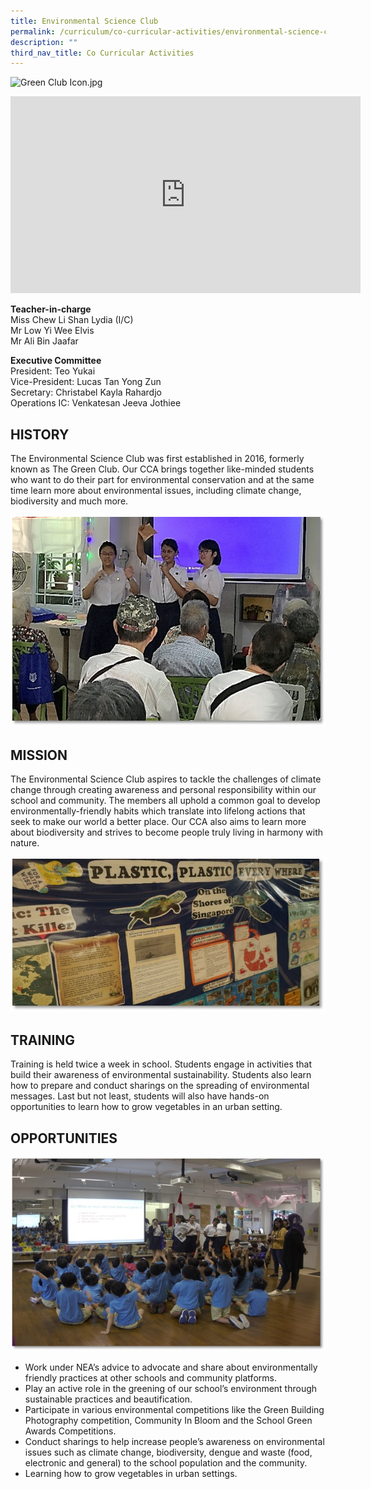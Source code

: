 ```yaml
---
title: Environmental Science Club
permalink: /curriculum/co-curricular-activities/environmental-science-club/
description: ""
third_nav_title: Co Curricular Activities
---
```


![Green Club Icon.jpg](https://temaseksec.moe.edu.sg/qql/slot/u187/CCA/Green%20Club%20Icon.jpg)

<iframe width="560" height="315" src="https://www.youtube.com/embed/5DBVqQ7HTwM" title="YouTube video player" frameborder="0" allow="accelerometer; autoplay; clipboard-write; encrypted-media; gyroscope; picture-in-picture" allowfullscreen></iframe>

**Teacher-in-charge**  
Miss Chew Li Shan Lydia (I/C)  
Mr Low Yi Wee Elvis  
Mr Ali Bin Jaafar  
  
**Executive Committee**  
President: Teo Yukai  
Vice-President: Lucas Tan Yong Zun  
Secretary: Christabel Kayla Rahardjo  
Operations IC: Venkatesan Jeeva Jothiee

## HISTORY


The Environmental Science Club was first established in 2016, formerly known as The Green Club. Our CCA brings together like-minded students who want to do their part for environmental conservation and at the same time learn more about environmental issues, including climate change, biodiversity and much more.  
  
![gc1.png](/images/gc1.png)

## MISSION


The Environmental Science Club aspires to tackle the challenges of climate change through creating awareness and personal responsibility within our school and community. The members all uphold a common goal to develop environmentally-friendly habits which translate into lifelong actions that seek to make our world a better place. Our CCA also aims to learn more about biodiversity and strives to become people truly living in harmony with nature.  
  
![gc.jpg](/images/gc.jpg)

## TRAINING


Training is held twice a week in school. Students engage in activities that build their awareness of environmental sustainability. Students also learn how to prepare and conduct sharings on the spreading of environmental messages. Last but not least, students will also have hands-on opportunities to learn how to grow vegetables in an urban setting.

## OPPORTUNITIES


  
![gc2.jpg](/images/gc2.jpg)  

*   Work under NEA’s advice to advocate and share about environmentally friendly practices at other schools and community platforms.
*   Play an active role in the greening of our school’s environment through sustainable practices and beautification.
*   Participate in various environmental competitions like the Green Building Photography competition, Community In Bloom and the School Green Awards Competitions.
*   Conduct sharings to help increase people’s awareness on environmental issues such as climate change, biodiversity, dengue and waste (food, electronic and general) to the school population and the community.
*   Learning how to grow vegetables in urban settings.
